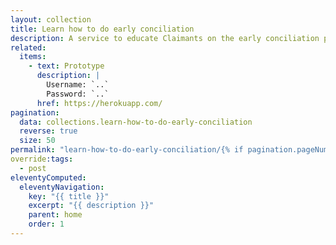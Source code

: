 ```yaml
---
layout: collection
title: Learn how to do early conciliation
description: A service to educate Claimants on the early conciliation process
related:
  items:
    - text: Prototype
      description: |
        Username: `..`
        Password: `..`
      href: https://herokuapp.com/
pagination:
  data: collections.learn-how-to-do-early-conciliation
  reverse: true
  size: 50
permalink: "learn-how-to-do-early-conciliation/{% if pagination.pageNumber > 0 %}page/{{ pagination.pageNumber + 1 }}{% endif %}/"
override:tags:
  - post
eleventyComputed:
  eleventyNavigation:
    key: "{{ title }}"
    excerpt: "{{ description }}"
    parent: home
    order: 1
---
```

